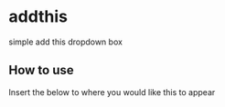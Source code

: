 # addthis
simple add this dropdown box

## How to use

Insert the below to where you would like this to appear
<script>
  var sharedropdown_english = true; // set to false for Chinese
  var sharedropdown_rss = null; // optional, rss feed URL
</script>
  <div id="sharedropdown"> </div>
  <div id="sharedropdown_qr"> </div>
  <script src="https://helloacm.com/js/addthis.js" async></script> 
